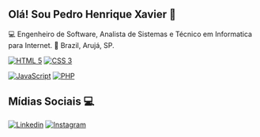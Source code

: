 ## Olá! Sou Pedro Henrique Xavier 👋

💻 Engenheiro de Software, Analista de Sistemas e Técnico em Informatica para Internet.
🏡 Brazil, Arujá, SP.


[![HTML 5](https://img.shields.io/badge/HTML5-E34F26?style=for-the-badge&logo=html5&logoColor=white)](https://www.w3.org/standards/webdesign/htmlcss.html)
[![CSS 3](https://img.shields.io/badge/CSS3-1572B6?style=for-the-badge&logo=css3&logoColor=white)](https://www.w3.org/standards/webdesign/htmlcss.html)

[![JavaScript](https://img.shields.io/badge/Javascript-e1af24?style=for-the-badge&logo=javascript&logoColor=white)](https://developer.mozilla.org/pt-BR/docs/Web/JavaScript)
[![PHP]()](https://www.php.net)

## Mídias Sociais 💻
[![Linkedin](https://img.shields.io/badge/Linkedin-0e76a8?style=for-the-badge&logo=linkedin&logoColor=white)](https://www.linkedin.com/in/pedro-henrique-xavier-de-souza-0656a3175/)
[![Instagram](https://img.shields.io/badge/Instagram-E1306C?style=for-the-badge&logo=instagram&logoColor=white)](https://www.instagram.com/pedro.pxz/)
